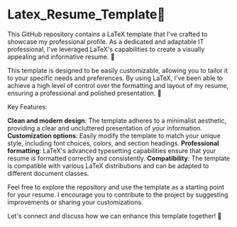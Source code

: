 # Latex_Resume_Template📄

This GitHub repository contains a LaTeX template that I've crafted to showcase my professional profile. As a dedicated and adaptable IT professional, I've leveraged LaTeX's capabilities to create a visually appealing and informative resume. 🎨

This template is designed to be easily customizable, allowing you to tailor it to your specific needs and preferences. By using LaTeX, I've been able to achieve a high level of control over the formatting and layout of my resume, ensuring a professional and polished presentation. 👔

Key Features:

**Clean and modern design**: The template adheres to a minimalist aesthetic, providing a clear and uncluttered presentation of your information.
**Customization options**: Easily modify the template to match your unique style, including font choices, colors, and section headings.
**Professional formatting**: LaTeX's advanced typesetting capabilities ensure that your resume is formatted correctly and consistently.
**Compatibility**: The template is compatible with various LaTeX distributions and can be adapted to different document classes.

Feel free to explore the repository and use the template as a starting point for your resume. I encourage you to contribute to the project by suggesting improvements or sharing your customizations.

Let's connect and discuss how we can enhance this template together! 🤝
